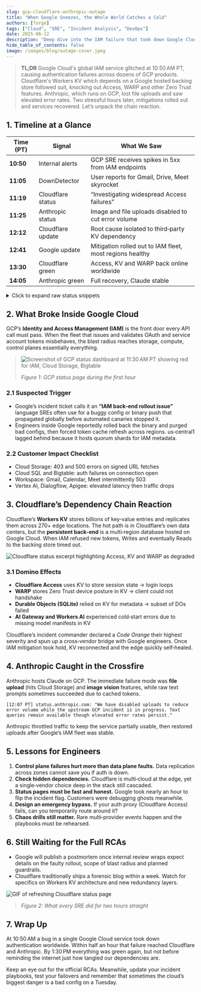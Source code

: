 ```yaml
---
slug: gcp-cloudflare-anthropic-outage
title: "When Google Sneezes, the Whole World Catches a Cold"
authors: [forge]
tags: ["Cloud", "SRE", "Incident Analysis", "DevOps"]
date: 2025-06-12
description: "Deep dive into the IAM failure that took down Google Cloud, cascaded into Cloudflare and Anthropic, and rippled across dozens of internet services."
hide_table_of_contents: false
image: /images/blog/outage-cover.jpeg
---
```


> **TL;DR** Google Cloud's global IAM service glitched at 10:50 AM PT, causing authentication failures across dozens of GCP products. Cloudflare's Workers KV which depends on a Google hosted backing store followed suit, knocking out Access, WARP and other Zero Trust features. Anthropic, which runs on GCP, lost file uploads and saw elevated error rates. Two stressful hours later, mitigations rolled out and services recovered. Let’s unpack the chain reaction.

<!-- truncate -->

## 1. Timeline at a Glance

| Time (PT) | Signal            | What We Saw                                              |
| --------- | ----------------- | -------------------------------------------------------- |
| **10:50** | Internal alerts   | GCP SRE receives spikes in 5xx from IAM endpoints        |
| **11:05** | DownDetector      | User reports for Gmail, Drive, Meet skyrocket            |
| **11:19** | Cloudflare status | “Investigating widespread Access failures”               |
| **11:25** | Anthropic status  | Image and file uploads disabled to cut error volume      |
| **12:12** | Cloudflare update | Root cause isolated to third‑party KV dependency         |
| **12:41** | Google update     | Mitigation rolled out to IAM fleet, most regions healthy |
| **13:30** | Cloudflare green  | Access, KV and WARP back online worldwide                |
| **14:05** | Anthropic green   | Full recovery, Claude stable                             |

<details>
<summary>Click to expand raw status snippets</summary>

```text
11:19 PT  Cloudflare: "We are investigating an issue causing Access authentication to fail. Cloudflare Workers KV is experiencing elevated errors."
11:47 PT  Google Cloud: "Multiple products are experiencing impact due to an IAM service issue. Our engineers have identified the root cause and mitigation is in progress."
12:12 PT  Cloudflare: "Workers KV dependency outage confirmed. All hands working with third‑party vendor to restore service."
```

</details>

## 2. What Broke Inside Google Cloud

GCP’s **Identity and Access Management (IAM)** is the front door every API call must pass. When the fleet that issues and validates OAuth and service account tokens misbehaves, the blast radius reaches storage, compute, control planes essentially everything.

> ![Screenshot of GCP status dashboard at 11:30 AM PT showing red for IAM, Cloud Storage, Bigtable](/images/blog/google-creative.png)
>
> _Figure 1: GCP status page during the first hour_

### 2.1 Suspected Trigger

- Google’s incident ticket calls it an **“IAM back‑end rollout issue”** language SREs often use for a buggy config or binary push that propagated globally before automated canaries stopped it.
- Engineers inside Google reportedly rolled back the binary and purged bad configs, then forced token cache refresh across regions. us‑central1 lagged behind because it hosts quorum shards for IAM metadata.

### 2.2 Customer Impact Checklist

- Cloud Storage: 403 and 500 errors on signed URL fetches
- Cloud SQL and Bigtable: auth failures on connection open
- Workspace: Gmail, Calendar, Meet intermittently 503
- Vertex AI, Dialogflow, Apigee: elevated latency then traffic drops

## 3. Cloudflare’s Dependency Chain Reaction

Cloudflare’s **Workers KV** stores billions of key‑value entries and replicates them across 270+ edge locations. The hot path is in Cloudflare’s own data centers, but the **persistent back‑end** is a multi‑region database hosted on Google Cloud. When IAM refused new tokens, Writes and eventually Reads to the backing store timed out.

![Cloudflare status excerpt highlighting Access, KV and WARP as degraded](/images/blog/cloudflare-creative.png)

### 3.1 Domino Effects

- **Cloudflare Access** uses KV to store session state -> login loops
- **WARP** stores Zero Trust device posture in KV -> client could not handshake
- **Durable Objects (SQLite)** relied on KV for metadata -> subset of DOs failed
- **AI Gateway and Workers AI** experienced cold‑start errors due to missing model manifests in KV

Cloudflare’s incident commander declared a _Code Orange_ their highest severity and spun up a cross‑vendor bridge with Google engineers. Once IAM mitigation took hold, KV reconnected and the edge quickly self‑healed.

## 4. Anthropic Caught in the Crossfire

Anthropic hosts Claude on GCP. The immediate failure mode was **file upload** (hits Cloud Storage) and **image vision** features, while raw text prompts sometimes succeeded due to cached tokens.

```text
[12:07 PT] status.anthropic.com: "We have disabled uploads to reduce error volume while the upstream GCP incident is in progress. Text queries remain available though elevated error rates persist."
```

Anthropic throttled traffic to keep the service partially usable, then restored uploads after Google’s IAM fleet was stable.

## 5. Lessons for Engineers

1. **Control plane failures hurt more than data plane faults.** Data replication across zones cannot save you if auth is down.
2. **Check hidden dependencies.** Cloudflare is multi‑cloud at the edge, yet a single‑vendor choice deep in the stack still cascaded.
3. **Status pages must be fast and honest.** Google took nearly an hour to flip the incident flag. Customers were debugging ghosts meanwhile.
4. **Design an emergency bypass.** If your auth proxy (Cloudflare Access) fails, can you temporarily route around it?
5. **Chaos drills still matter.** Rare multi‑provider events happen and the playbooks must be rehearsed.

## 6. Still Waiting for the Full RCAs

- Google will publish a postmortem once internal review wraps expect details on the faulty rollout, scope of blast radius and planned guardrails.
- Cloudflare traditionally ships a forensic blog within a week. Watch for specifics on Workers KV architecture and new redundancy layers.

![GIF of refreshing Cloudflare status page ](/images/blog/refresh-meme.png)

> _Figure 2: What every SRE did for two hours straight_

## 7. Wrap Up

At 10:50 AM a bug in a single Google Cloud service took down authentication worldwide. Within half an hour that failure reached Cloudflare and Anthropic. By 1:30 PM everything was green again, but not before reminding the internet just how tangled our dependencies are.

Keep an eye out for the official RCAs. Meanwhile, update your incident playbooks, test your failovers and remember that sometimes the cloud’s biggest danger is a bad config on a Tuesday.
